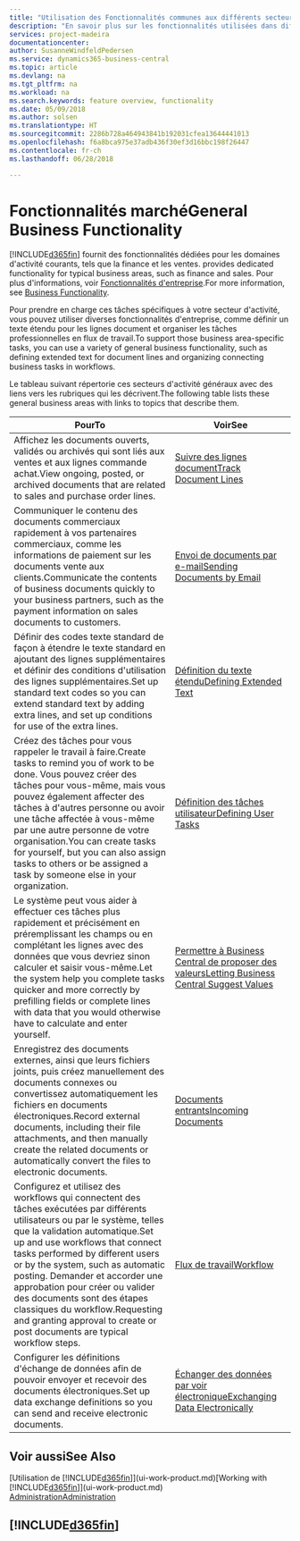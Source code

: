 ```yaml
---
title: "Utilisation des Fonctionnalités communes aux différents secteurs d'activité | Microsoft Docs"
description: "En savoir plus sur les fonctionnalités utilisées dans différents secteurs d'activité dans Business Central."
services: project-madeira
documentationcenter: 
author: SusanneWindfeldPedersen
ms.service: dynamics365-business-central
ms.topic: article
ms.devlang: na
ms.tgt_pltfrm: na
ms.workload: na
ms.search.keywords: feature overview, functionality
ms.date: 05/09/2018
ms.author: solsen
ms.translationtype: HT
ms.sourcegitcommit: 2286b728a464943841b192031cfea13644441013
ms.openlocfilehash: f6a8bca975e37adb436f30ef3d16bbc198f26447
ms.contentlocale: fr-ch
ms.lasthandoff: 06/28/2018

---
```

# <a name="general-business-functionality"></a><span data-ttu-id="788b4-103">Fonctionnalités marché</span><span class="sxs-lookup"><span data-stu-id="788b4-103">General Business Functionality</span></span>
[!INCLUDE[d365fin](includes/d365fin_md.md)]<span data-ttu-id="788b4-104"> fournit des fonctionnalités dédiées pour les domaines d'activité courants, tels que la finance et les ventes.</span><span class="sxs-lookup"><span data-stu-id="788b4-104"> provides dedicated functionality for typical business areas, such as finance and sales.</span></span> <span data-ttu-id="788b4-105">Pour plus d'informations, voir [Fonctionnalités d'entreprise](across-business-functionality.md).</span><span class="sxs-lookup"><span data-stu-id="788b4-105">For more information, see [Business Functionality](across-business-functionality.md).</span></span>

<span data-ttu-id="788b4-106">Pour prendre en charge ces tâches spécifiques à votre secteur d'activité, vous pouvez utiliser diverses fonctionnalités d'entreprise, comme définir un texte étendu pour les lignes document et organiser les tâches professionnelles en flux de travail.</span><span class="sxs-lookup"><span data-stu-id="788b4-106">To support those business area-specific tasks, you can use a variety of general business functionality, such as defining extended text for document lines and organizing connecting business tasks in workflows.</span></span>

<span data-ttu-id="788b4-107">Le tableau suivant répertorie ces secteurs d'activité généraux avec des liens vers les rubriques qui les décrivent.</span><span class="sxs-lookup"><span data-stu-id="788b4-107">The following table lists these general business areas with links to topics that describe them.</span></span>

| <span data-ttu-id="788b4-108">Pour</span><span class="sxs-lookup"><span data-stu-id="788b4-108">To</span></span> | <span data-ttu-id="788b4-109">Voir</span><span class="sxs-lookup"><span data-stu-id="788b4-109">See</span></span> |
| --- | --- |
|<span data-ttu-id="788b4-110">Affichez les documents ouverts, validés ou archivés qui sont liés aux ventes et aux lignes commande achat.</span><span class="sxs-lookup"><span data-stu-id="788b4-110">View ongoing, posted, or archived documents that are related to sales and purchase order lines.</span></span>|[<span data-ttu-id="788b4-111">Suivre des lignes document</span><span class="sxs-lookup"><span data-stu-id="788b4-111">Track Document Lines</span></span>](across-how-to-track-document-lines.md)|
| <span data-ttu-id="788b4-112">Communiquer le contenu des documents commerciaux rapidement à vos partenaires commerciaux, comme les informations de paiement sur les documents vente aux clients.</span><span class="sxs-lookup"><span data-stu-id="788b4-112">Communicate the contents of business documents quickly to your business partners, such as the payment information on sales documents to customers.</span></span> |[<span data-ttu-id="788b4-113">Envoi de documents par e-mail</span><span class="sxs-lookup"><span data-stu-id="788b4-113">Sending Documents by Email</span></span>](ui-how-send-documents-email.md) |
| <span data-ttu-id="788b4-114">Définir des codes texte standard de façon à étendre le texte standard en ajoutant des lignes supplémentaires et définir des conditions d'utilisation des lignes supplémentaires.</span><span class="sxs-lookup"><span data-stu-id="788b4-114">Set up standard text codes so you can extend standard text by adding extra lines, and set up conditions for use of the extra lines.</span></span> |[<span data-ttu-id="788b4-115">Définition du texte étendu</span><span class="sxs-lookup"><span data-stu-id="788b4-115">Defining Extended Text</span></span>](ui-how-define-ext-text.md) |
|<span data-ttu-id="788b4-116">Créez des tâches pour vous rappeler le travail à faire.</span><span class="sxs-lookup"><span data-stu-id="788b4-116">Create tasks to remind you of work to be done.</span></span> <span data-ttu-id="788b4-117">Vous pouvez créer des tâches pour vous-même, mais vous pouvez également affecter des tâches à d'autres personne ou avoir une tâche affectée à vous-même par une autre personne de votre organisation.</span><span class="sxs-lookup"><span data-stu-id="788b4-117">You can create tasks for yourself, but you can also assign tasks to others or be assigned a task by someone else in your organization.</span></span>|[<span data-ttu-id="788b4-118">Définition des tâches utilisateur</span><span class="sxs-lookup"><span data-stu-id="788b4-118">Defining User Tasks</span></span>](across-user-tasks.md)|
|<span data-ttu-id="788b4-119">Le système peut vous aider à effectuer ces tâches plus rapidement et précisément en préremplissant les champs ou en complétant les lignes avec des données que vous devriez sinon calculer et saisir vous-même.</span><span class="sxs-lookup"><span data-stu-id="788b4-119">Let the system help you complete tasks quicker and more correctly by prefilling fields or complete lines with data that you would otherwise have to calculate and enter yourself.</span></span>|[<span data-ttu-id="788b4-120">Permettre à Business Central de proposer des valeurs</span><span class="sxs-lookup"><span data-stu-id="788b4-120">Letting Business Central Suggest Values</span></span>](ui-let-system-suggest-values.md)|
|<span data-ttu-id="788b4-121">Enregistrez des documents externes, ainsi que leurs fichiers joints, puis créez manuellement des documents connexes ou convertissez automatiquement les fichiers en documents électroniques.</span><span class="sxs-lookup"><span data-stu-id="788b4-121">Record external documents, including their file attachments, and then manually create the related documents or automatically convert the files to electronic documents.</span></span>|[<span data-ttu-id="788b4-122">Documents entrants</span><span class="sxs-lookup"><span data-stu-id="788b4-122">Incoming Documents</span></span>](across-income-documents.md)|
|<span data-ttu-id="788b4-123">Configurez et utilisez des workflows qui connectent des tâches exécutées par différents utilisateurs ou par le système, telles que la validation automatique.</span><span class="sxs-lookup"><span data-stu-id="788b4-123">Set up and use workflows that connect tasks performed by different users or by the system, such as automatic posting.</span></span> <span data-ttu-id="788b4-124">Demander et accorder une approbation pour créer ou valider des documents sont des étapes classiques du workflow.</span><span class="sxs-lookup"><span data-stu-id="788b4-124">Requesting and granting approval to create or post documents are typical workflow steps.</span></span>|[<span data-ttu-id="788b4-125">Flux de travail</span><span class="sxs-lookup"><span data-stu-id="788b4-125">Workflow</span></span>](across-workflow.md)|
| <span data-ttu-id="788b4-126">Configurer les définitions d'échange de données afin de pouvoir envoyer et recevoir des documents électroniques.</span><span class="sxs-lookup"><span data-stu-id="788b4-126">Set up data exchange definitions so you can send and receive electronic documents.</span></span> |[<span data-ttu-id="788b4-127">Échanger des données par voir électronique</span><span class="sxs-lookup"><span data-stu-id="788b4-127">Exchanging Data Electronically</span></span>](across-data-exchange.md) |

## <a name="see-also"></a><span data-ttu-id="788b4-128">Voir aussi</span><span class="sxs-lookup"><span data-stu-id="788b4-128">See Also</span></span>
<span data-ttu-id="788b4-129">[Utilisation de [!INCLUDE[d365fin](includes/d365fin_md.md)]](ui-work-product.md)</span><span class="sxs-lookup"><span data-stu-id="788b4-129">[Working with [!INCLUDE[d365fin](includes/d365fin_md.md)]](ui-work-product.md)</span></span>  
[<span data-ttu-id="788b4-130">Administration</span><span class="sxs-lookup"><span data-stu-id="788b4-130">Administration</span></span>](admin-setup-and-administration.md)

## [!INCLUDE[d365fin](includes/free_trial_md.md)]  
 

